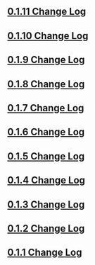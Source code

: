 ## [0.1.11 Change Log](https://github.com/efficientyboosters/dart_code/milestone/12?closed=1)

## [0.1.10 Change Log](https://github.com/efficientyboosters/dart_code/milestone/11?closed=1)

## [0.1.9 Change Log](https://github.com/efficientyboosters/dart_code/milestone/10?closed=1)

## [0.1.8 Change Log](https://github.com/efficientyboosters/dart_code/milestone/9?closed=1)

## [0.1.7 Change Log](https://github.com/efficientyboosters/dart_code/milestone/8?closed=1)

## [0.1.6 Change Log](https://github.com/efficientyboosters/dart_code/milestone/7?closed=1)

## [0.1.5 Change Log](https://github.com/efficientyboosters/dart_code/milestone/6?closed=1)

## [0.1.4 Change Log](https://github.com/efficientyboosters/dart_code/milestone/5?closed=1)

## [0.1.3 Change Log](https://github.com/efficientyboosters/dart_code/milestone/4?closed=1)

## [0.1.2 Change Log](https://github.com/efficientyboosters/dart_code/milestone/3?closed=1)

## [0.1.1 Change Log](https://github.com/efficientyboosters/dart_code/milestone/2?closed=1)
